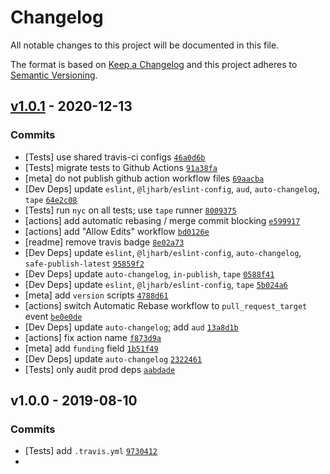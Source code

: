 # Changelog

All notable changes to this project will be documented in this file.

The format is based on [Keep a Changelog](https://keepachangelog.com/en/1.0.0/)
and this project adheres to [Semantic Versioning](https://semver.org/spec/v2.0.0.html).

## [v1.0.1](https://github.com/inspect-js/has-bigints/compare/v1.0.0...v1.0.1) - 2020-12-13

### Commits

- [Tests] use shared travis-ci configs [`46a0d6b`](https://github.com/inspect-js/has-bigints/commit/46a0d6be7ed83bd7f5ead11e4eab7fc91570a448)
- [Tests] migrate tests to Github Actions [`91a38fa`](https://github.com/inspect-js/has-bigints/commit/91a38fa4b85a420b8cf4926b3799e6ceb60d8690)
- [meta] do not publish github action workflow files [`69aacba`](https://github.com/inspect-js/has-bigints/commit/69aacba320c1221e7fee1c71bde600bce063f24b)
- [Dev Deps] update `eslint`, `@ljharb/eslint-config`, `aud`, `auto-changelog`, `tape` [`64e2c08`](https://github.com/inspect-js/has-bigints/commit/64e2c0895b21ac91a137452fd2455932f62a2fc1)
- [Tests] run `nyc` on all tests; use `tape` runner [`8009375`](https://github.com/inspect-js/has-bigints/commit/8009375e5ec9faca6bbc09441002af5c5e59ff20)
- [actions] add automatic rebasing / merge commit blocking [`e599917`](https://github.com/inspect-js/has-bigints/commit/e599917fd1f751c9a6c0daac70acb243f8c3a01d)
- [actions] add "Allow Edits" workflow [`bd0126e`](https://github.com/inspect-js/has-bigints/commit/bd0126eba2d67e9b9d588bced34413f507698154)
- [readme] remove travis badge [`8e02a73`](https://github.com/inspect-js/has-bigints/commit/8e02a73db34827d24d2945f2db822973a0b49925)
- [Dev Deps] update `eslint`, `@ljharb/eslint-config`, `auto-changelog`, `safe-publish-latest` [`95859f2`](https://github.com/inspect-js/has-bigints/commit/95859f28f23f5733481c52a501063802cf64f75b)
- [Dev Deps] update `auto-changelog`, `in-publish`, `tape` [`0588f41`](https://github.com/inspect-js/has-bigints/commit/0588f415c6cc01d6b34668680044e03b2998e03f)
- [Dev Deps] update `eslint`, `@ljharb/eslint-config`, `tape` [`5b024a6`](https://github.com/inspect-js/has-bigints/commit/5b024a664a8b7d2d2f750a4c11ce20c395b6f12a)
- [meta] add `version` scripts [`4788d61`](https://github.com/inspect-js/has-bigints/commit/4788d61101c009e4e2c1b4d944c263de06192c6a)
- [actions] switch Automatic Rebase workflow to `pull_request_target` event [`be0e0de`](https://github.com/inspect-js/has-bigints/commit/be0e0de08298dfe483c5d7a2675e5133abeabc53)
- [Dev Deps] update `auto-changelog`; add `aud` [`13a8d1b`](https://github.com/inspect-js/has-bigints/commit/13a8d1bf1f661871d890bfa174de9514f016cdd9)
- [actions] fix action name [`f873d9a`](https://github.com/inspect-js/has-bigints/commit/f873d9a2f10718662528a755b12c61202f4e4afa)
- [meta] add `funding` field [`1b51f49`](https://github.com/inspect-js/has-bigints/commit/1b51f4921df1faf85d2679a0e4ba97ef015a73b7)
- [Dev Deps] update `auto-changelog` [`2322461`](https://github.com/inspect-js/has-bigints/commit/2322461789810434c447439f155eb3ca23eb29fb)
- [Tests] only audit prod deps [`aabdade`](https://github.com/inspect-js/has-bigints/commit/aabdadeaa1e126b91a2fbd82263cc49651ff5e7b)

## v1.0.0 - 2019-08-10

### Commits

- [Tests] add `.travis.yml` [`9730412`](https://github.com/inspect-js/has-bigints/commit/973041241dc172474bb9457aad41790fe54fec88)
- 